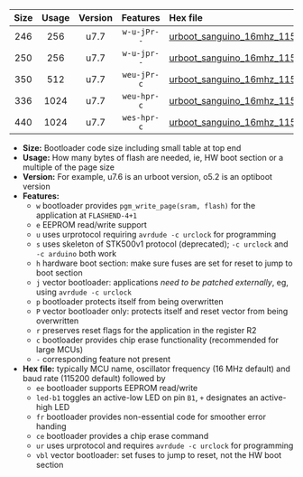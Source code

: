|Size|Usage|Version|Features|Hex file|
|:-:|:-:|:-:|:-:|:--|
|246|256|u7.7|`w-u-jPr--`|[urboot_sanguino_16mhz_115200bps_led+b0_ur_vbl.hex](https://raw.githubusercontent.com/stefanrueger/urboot.hex/main/boards/sanguino/fcpu_16mhz/115200_bps/urboot_sanguino_16mhz_115200bps_led+b0_ur_vbl.hex)|
|250|256|u7.7|`w-u-jpr--`|[urboot_sanguino_16mhz_115200bps_led+b0_fr_ur_vbl.hex](https://raw.githubusercontent.com/stefanrueger/urboot.hex/main/boards/sanguino/fcpu_16mhz/115200_bps/urboot_sanguino_16mhz_115200bps_led+b0_fr_ur_vbl.hex)|
|350|512|u7.7|`weu-jPr-c`|[urboot_sanguino_16mhz_115200bps_ee_led+b0_fr_ce_ur_vbl.hex](https://raw.githubusercontent.com/stefanrueger/urboot.hex/main/boards/sanguino/fcpu_16mhz/115200_bps/urboot_sanguino_16mhz_115200bps_ee_led+b0_fr_ce_ur_vbl.hex)|
|336|1024|u7.7|`weu-hpr-c`|[urboot_sanguino_16mhz_115200bps_ee_led+b0_fr_ce_ur.hex](https://raw.githubusercontent.com/stefanrueger/urboot.hex/main/boards/sanguino/fcpu_16mhz/115200_bps/urboot_sanguino_16mhz_115200bps_ee_led+b0_fr_ce_ur.hex)|
|440|1024|u7.7|`wes-hpr-c`|[urboot_sanguino_16mhz_115200bps_ee_led+b0_fr_ce.hex](https://raw.githubusercontent.com/stefanrueger/urboot.hex/main/boards/sanguino/fcpu_16mhz/115200_bps/urboot_sanguino_16mhz_115200bps_ee_led+b0_fr_ce.hex)|

- **Size:** Bootloader code size including small table at top end
- **Usage:** How many bytes of flash are needed, ie, HW boot section or a multiple of the page size
- **Version:** For example, u7.6 is an urboot version, o5.2 is an optiboot version
- **Features:**
  + `w` bootloader provides `pgm_write_page(sram, flash)` for the application at `FLASHEND-4+1`
  + `e` EEPROM read/write support
  + `u` uses urprotocol requiring `avrdude -c urclock` for programming
  + `s` uses skeleton of STK500v1 protocol (deprecated); `-c urclock` and `-c arduino` both work
  + `h` hardware boot section: make sure fuses are set for reset to jump to boot section
  + `j` vector bootloader: applications *need to be patched externally*, eg, using `avrdude -c urclock`
  + `p` bootloader protects itself from being overwritten
  + `P` vector bootloader only: protects itself and reset vector from being overwritten
  + `r` preserves reset flags for the application in the register R2
  + `c` bootloader provides chip erase functionality (recommended for large MCUs)
  + `-` corresponding feature not present
- **Hex file:** typically MCU name, oscillator frequency (16 MHz default) and baud rate (115200 default) followed by
  + `ee` bootloader supports EEPROM read/write
  + `led-b1` toggles an active-low LED on pin `B1`, `+` designates an active-high LED
  + `fr` bootloader provides non-essential code for smoother error handing
  + `ce` bootloader provides a chip erase command
  + `ur` uses urprotocol and requires `avrdude -c urclock` for programming
  + `vbl` vector bootloader: set fuses to jump to reset, not the HW boot section
